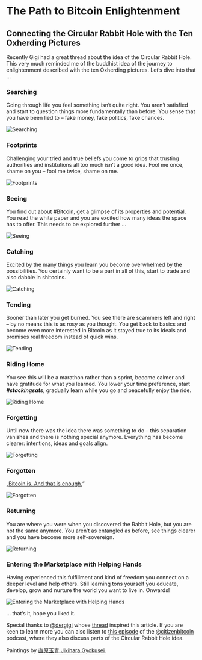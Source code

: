 # The Path to Bitcoin Enlightenment

## Connecting the Circular Rabbit Hole with the Ten Oxherding Pictures

Recently Gigi had a great thread about the idea of the Circular Rabbit Hole.
This very much reminded me of the buddhist idea of the journey to enlightenment described with the ten Oxherding pictures.
Let‘s dive into that …

<div>

### Searching

Going through life you feel something isn‘t quite right.
You aren‘t satisfied and start to question things more fundamentally than before.
You sense that you have been lied to – fake money, fake politics, fake chances.

![Searching](/images/oxherding/ox-b01.jpg)
</div>
<div>

### Footprints

Challenging your tried and true beliefs you come to grips that trusting authorities and institutions all too much isn‘t a good idea.
Fool me once, shame on you – fool me twice, shame on me.

![Footprints](/images/oxherding/ox-b02.jpg)
</div>
<div>

### Seeing

You find out about #Bitcoin, get a glimpse of its properties and potential.
You read the white paper and you are excited how many ideas the space has to offer.
This needs to be explored further …

![Seeing](/images/oxherding/ox-b03.jpg)
</div>
<div>

### Catching

Excited by the many things you learn you become overwhelmed by the possibilities.
You certainly want to be a part in all of this, start to trade and also dabble in shitcoins.

![Catching](/images/oxherding/ox-b04.jpg)
</div>
<div>

### Tending

Sooner than later you get burned.
You see there are scammers left and right – by no means this is as rosy as you thought.
You get back to basics and become even more interested in Bitcoin as it stayed true to its ideals and promises real freedom instead of quick wins.

![Tending](/images/oxherding/ox-b05.jpg)
</div>
<div>

### Riding Home

You see this will be a marathon rather than a sprint, become calmer and have gratitude for what you learned.
You lower your time preference, start ***#stackingsats***, gradually learn while you go and peacefully enjoy the ride.

![Riding Home](/images/oxherding/ox-b06.jpg)
</div>
<div>

### Forgetting

Until now there was the idea there was something to do – this separation vanishes and there is nothing special anymore.
Everything has become clearer: intentions, ideas and goals align.

![Forgetting](/images/oxherding/ox-b07.jpg)
</div>
<div>

### Forgotten

„[Bitcoin is. And that is enough.](https://medium.com/hackernoon/bitcoin-is-and-that-is-enough-e3116870eed1)“

![Forgotten](/images/oxherding/ox-b08.jpg)
</div>
<div>

### Returning

You are where you were when you discovered the Rabbit Hole, but you are not the same anymore.
You aren’t as entangled as before, see things clearer and you have become more self-sovereign.

![Returning](/images/oxherding/ox-b09.jpg)
</div>
<div>

### Entering the Marketplace with Helping Hands

Having experienced this fulfillment and kind of freedom you connect on a deeper level and help others.
Still learning tons yourself you educate, develop, grow and nurture the world you want to live in.
Onwards!

![Entering the Marketplace with Helping Hands](/images/oxherding/ox-b10.jpg)
</div>

… that‘s it, hope you liked it.

Special thanks to [@dergigi](https://twitter.com/dergigi) whose [thread](https://twitter.com/dergigi/status/1189608467029516289) inspired this article.
If you are keen to learn more you can also listen to [this episode](https://citizenbitcoin.world/episodes/gigi-rabbit-hole-revelations) of the [@citizenbitcoin](https://twitter.com/citizenbitcoin) podcast, where they also discuss parts of the Circular Rabbit Hole idea.

Paintings by [直原玉青 Jikihara Gyokusei](https://terebess.hu/english/oxpictures.html).
